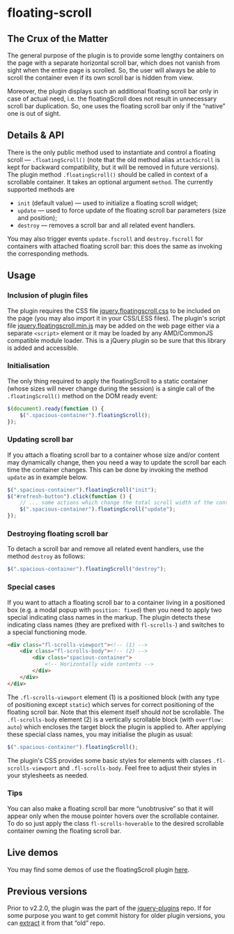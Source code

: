 # floating-scroll

## The Crux of the Matter

The general purpose of the plugin is to provide some lengthy containers on the page with a separate horizontal scroll bar, which does not vanish from sight when the entire page is scrolled. So, the user will always be able to scroll the container even if its own scroll bar is hidden from view.

Moreover, the plugin displays such an additional floating scroll bar only in case of actual need, i.e. the floatingScroll does not result in unnecessary scroll bar duplication. So, one uses the floating scroll bar only if the “native” one is out of sight.

## Details & API

There is the only public method used to instantiate and control a floating scroll — `.floatingScroll()` (note that the old method alias `attachScroll` is kept for backward compatibility, but it will be removed in future versions). The plugin method `.floatingScroll()` should be called in context of a scrollable container. It takes an optional argument `method`. The currently supported methods are

* `init` (default value) — used to initialize a floating scroll widget;
* `update` — used to force update of the floating scroll bar parameters (size and position);
* `destroy` — removes a scroll bar and all related event handlers.

You may also trigger events `update.fscroll` and `destroy.fscroll` for containers with attached floating scroll bar: this does the same as invoking the corresponding methods.

## Usage

### Inclusion of plugin files

The plugin requires the CSS file [jquery.floatingscroll.css](dist/jquery.floatingscroll.css) to be included on the page (you may also import it in your CSS/LESS files). The plugin's script file [jquery.floatingscroll.min.js](dist/jquery.floatingscroll.min.js) may be added on the web page either via a separate `<script>` element or it may be loaded by any AMD/CommonJS compatible module loader. This is a jQuery plugin so be sure that this library is added and accessible.

### Initialisation

The only thing required to apply the floatingScroll to a static container (whose sizes will never change during the session) is a single call of the `.floatingScroll()` method on the DOM ready event:

```javascript
$(document).ready(function () {
    $(".spacious-container").floatingScroll();
});
```

### Updating scroll bar

If you attach a floating scroll bar to a container whose size and/or content may dynamically change, then you need a way to update the scroll bar each time the container changes. This can be done by invoking the method `update` as in example below.

```javascript
$(".spacious-container").floatingScroll("init");
$("#refresh-button").click(function () {
    // ... some actions which change the total scroll width of the container ...
    $(".spacious-container").floatingScroll("update");
});
```

### Destroying floating scroll bar

To detach a scroll bar and remove all related event handlers, use the method `destroy` as follows:

```javascript
$(".spacious-container").floatingScroll("destroy");
```

### Special cases

If you want to attach a floating scroll bar to a container living in a positioned box (e.g. a modal popup with `position: fixed`) then you need to apply two special indicating class names in the markup. The plugin detects these indicating class names (they are prefixed with `fl-scrolls-`) and switches to a special functioning mode.

```html
<div class="fl-scrolls-viewport"><!-- (1) -->
    <div class="fl-scrolls-body"><!-- (2) -->
        <div class="spacious-container">
            <!-- Horizontally wide contents -->
        </div>
    </div>
</div>
```

The `.fl-scrolls-viewport` element (1) is a positioned block (with any type of positioning except `static`) which serves for correct positioning of the floating scroll bar. Note that this element itself should _not_ be scrollable. The `.fl-scrolls-body` element (2) is a vertically scrollable block (with `overflow: auto`) which encloses the target block the plugin is applied to. After applying these special class names, you may initialise the plugin as usual:

```javascript
$(".spacious-container").floatingScroll();
```

The plugin's CSS provides some basic styles for elements with classes `.fl-scrolls-viewport` and `.fl-scrolls-body`. Feel free to adjust their styles in your stylesheets as needed.

### Tips

You can also make a floating scroll bar more “unobtrusive” so that it will appear only when the mouse pointer hovers over the scrollable container. To do so just apply the class `fl-scrolls-hoverable` to the desired scrollable container owning the floating scroll bar.

## Live demos

You may find some demos of use the floatingScroll plugin [here](https://amphiluke.github.io/floating-scroll/).

## Previous versions

Prior to v2.2.0, the plugin was the part of the [jquery-plugins](https://github.com/Amphiluke/jquery-plugins) repo. If for some purpose you want to get commit history for older plugin versions, you can [extract](https://github.com/Amphiluke/jquery-plugins/commits/master/src/floatingscroll) it from that “old” repo.